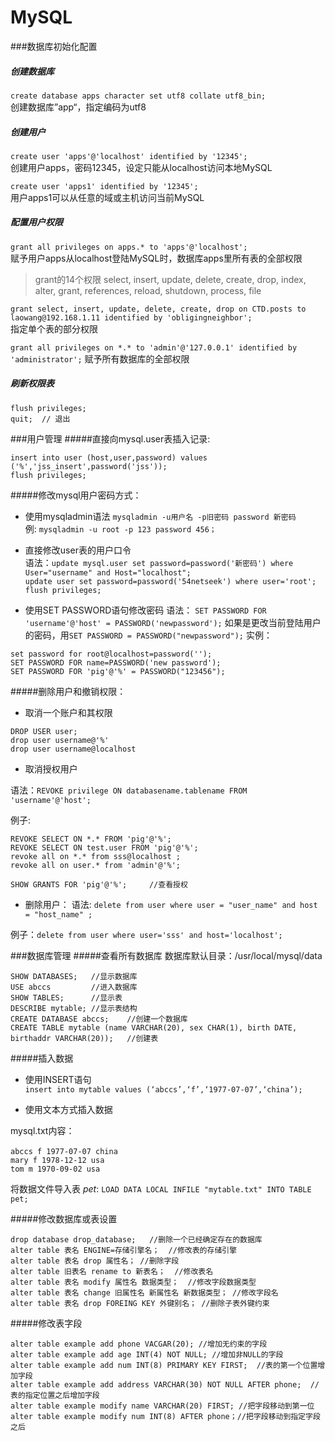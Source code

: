
# MySQL

###数据库初始化配置
##### 创建数据库
`create database apps character set utf8 collate utf8_bin;`  
创建数据库”app“，指定编码为utf8

##### 创建用户
`create user 'apps'@'localhost' identified by '12345';`  
创建用户apps，密码12345，设定只能从localhost访问本地MySQL

`create user 'apps1' identified by '12345';`  
用户apps1可以从任意的域或主机访问当前MySQL

##### 配置用户权限
`grant all privileges on apps.* to 'apps'@'localhost';`  
赋予用户apps从localhost登陆MySQL时，数据库apps里所有表的全部权限

> grant的14个权限
> select, insert, update, delete, create, drop, index, alter, grant, references, reload, shutdown, process, file

`grant select, insert, update, delete, create, drop on CTD.posts to laowang@192.168.1.11 identified by 'obligingneighbor';`  
指定单个表的部分权限

`grant all privileges on *.* to 'admin'@'127.0.0.1' identified by 'administrator';` 
赋予所有数据库的全部权限

##### 刷新权限表
```
flush privileges;
quit;  // 退出
```

###用户管理
#####直接向mysql.user表插入记录:
```
insert into user (host,user,password) values ('%','jss_insert',password('jss'));
flush privileges;
```

#####修改mysql用户密码方式：
 - 使用mysqladmin语法  `mysqladmin -u用户名 -p旧密码 password 新密码`  
 例: `mysqladmin -u root -p 123 password 456；`

 - 直接修改user表的用户口令  
语法：`update mysql.user set password=password('新密码') where User="username" and Host="localhost";`  
`update user set password=password('54netseek') where user='root';
flush privileges;`

- 使用SET PASSWORD语句修改密码  语法：
`SET PASSWORD FOR 'username'@'host' = PASSWORD('newpassword');`
如果是更改当前登陆用户的密码，用`SET PASSWORD = PASSWORD("newpassword");`
实例：

```
set password for root@localhost=password('');
SET PASSWORD FOR name=PASSWORD('new password');
SET PASSWORD FOR 'pig'@'%' = PASSWORD("123456");
```

#####删除用户和撤销权限：
 - 取消一个账户和其权限
 
 ```
 DROP USER user;
 drop user username@'%'
 drop user username@localhost
 ```

- 取消授权用户

 语法：`REVOKE privilege ON databasename.tablename FROM 'username'@'host';`

 例子:

 ```
 REVOKE SELECT ON *.* FROM 'pig'@'%';
 REVOKE SELECT ON test.user FROM 'pig'@'%';
 revoke all on *.* from sss@localhost ;
 revoke all on user.* from 'admin'@'%';

 SHOW GRANTS FOR 'pig'@'%';     //查看授权
 ```

- 删除用户：
语法: `delete from user where user = "user_name" and host = "host_name" ;`

例子：`delete from user where user='sss' and host='localhost';`


###数据库管理
#####查看所有数据库
数据库默认目录：/usr/local/mysql/data

```
SHOW DATABASES;   //显示数据库
USE abccs         //进入数据库
SHOW TABLES;      //显示表
DESCRIBE mytable; //显示表结构
CREATE DATABASE abccs;    //创建一个数据库
CREATE TABLE mytable (name VARCHAR(20), sex CHAR(1), birth DATE, birthaddr VARCHAR(20));   //创建表
```

#####插入数据
 - 使用INSERT语句  
 `insert into mytable values (‘abccs’,‘f’,‘1977-07-07’,‘china’);`

 - 使用文本方式插入数据

 mysql.txt内容：
 
 ```
 abccs f 1977-07-07 china 　 
 mary f 1978-12-12 usa 
 tom m 1970-09-02 usa
 ```

 将数据文件导入表 *pet*:
 `LOAD DATA LOCAL INFILE "mytable.txt" INTO TABLE pet;`


#####修改数据库或表设置

```
drop database drop_database;   //删除一个已经确定存在的数据库
alter table 表名 ENGINE=存储引擎名；  //修改表的存储引擎
alter table 表名 drop 属性名； //删除字段
alter table 旧表名 rename to 新表名；  //修改表名
alter table 表名 modify 属性名 数据类型；  //修改字段数据类型
alter table 表名 change 旧属性名 新属性名 新数据类型； //修改字段名
alter table 表名 drop FOREING KEY 外键别名； //删除子表外键约束
```

#####修改表字段

```
alter table example add phone VACGAR(20); //增加无约束的字段
alter table example add age INT(4) NOT NULL; //增加非NULL的字段
alter table example add num INT(8) PRIMARY KEY FIRST;  //表的第一个位置增加字段
alter table example add address VARCHAR(30) NOT NULL AFTER phone;  //表的指定位置之后增加字段
alter table example modify name VARCHAR(20) FIRST; //把字段移动到第一位
alter table example modify num INT(8) AFTER phone；//把字段移动到指定字段之后
```
